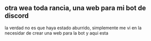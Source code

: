 ## otra wea toda rancia, una web para mi bot de discord

la verdad no es que haya estado aburrido, simplemente me vi en la necesidar de crear una web para la bot y aqui esta